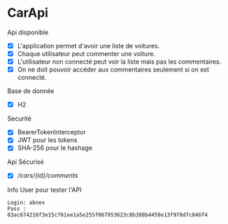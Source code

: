 # CarApi
Api disponible
- [x] L'application permet d'avoir une liste de voitures. 
- [x] Chaque utilisateur peut commenter une voiture.
- [x] L'utilisateur non connecté peut voir la liste mais pas les commentaires. 
- [x] On ne doit pouvoir accéder aux commentaires seulement si on est connecté.

Base de donnée
- [x] H2

Securité
- [x] BearerTokenInterceptor
- [x] JWT pour les tokens
- [x] SHA-256 pour le hashage

Api Sécurisé
- [x] */cars/{id}/comments*

Info User pour tester l'API
```
Login: abnex
Pass : 03ac674216f3e15c761ee1a5e255f067953623c8b388b4459e13f978d7c846f4
```